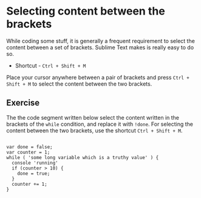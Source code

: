Selecting content between the brackets
=======================================

While coding some stuff, it is generally a frequent requirement to select the
content between a set of brackets. Sublime Text makes is really easy to do so.

* Shortcut - `Ctrl + Shift + M`

Place your cursor anywhere between a pair of brackets and press
`Ctrl + Shift + M` to select the content between the two brackets.


Exercise
---------

The the code segment written below select the content written in the brackets
of the `while` condition, and replace it with `!done`. For selecting the
content between the two brackets, use the shortcut `Ctrl + Shift + M`.

```

var done = false;
var counter = 1;
while ( 'some long variable which is a truthy value' ) {
  console 'running'
  if (counter > 10) {
    done = true;
  }
  counter += 1;
}

```
